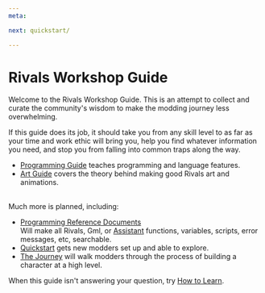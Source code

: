 ```yaml
---
meta:

next: quickstart/

---
```


# Rivals Workshop Guide

Welcome to the Rivals Workshop Guide. This is an attempt to collect and curate the community's wisdom to make the
modding journey less overwhelming.

If this guide does its job, it should take you from any skill level to as far as your time and work ethic will bring
you, help you find whatever information you need, and stop you from falling into common traps along the way.

- [Programming Guide](programming/learning_path) teaches programming and language features.
- [Art Guide](art) covers the theory behind making good Rivals art and animations.

\
Much more is planned, including:
- [Programming Reference Documents](programming/reference)  \
  Will make all Rivals, Gml, or [Assistant](/assistant)  functions, variables, scripts, error messages, etc, searchable.
- [Quickstart](quickstart) gets new modders set up and able to explore.
- [The Journey](process) will walk modders through the process of building a character at a high level.

When this guide isn't answering your question, try [How to Learn](how_to_learn.md).